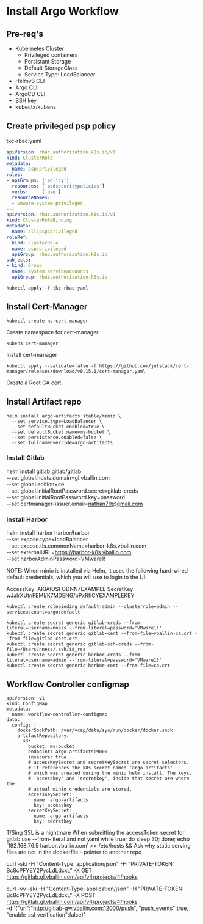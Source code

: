 # Install Argo Workflow

## Pre-req's 

- Kubernetes Cluster
    - Privileged containers
    - Persistant Storage
    - Default StorageClass
    - Service Type: LoadBalancer
- Helmv3 CLI
- Argo CLI
- ArgoCD CLI
- SSH key
- kubectx/kubens

## Create privileged psp policy
tkc-rbac.yaml
```yaml
apiVersion: rbac.authorization.k8s.io/v1
kind: ClusterRole
metadata:
  name: psp:privileged
rules:
- apiGroups: ['policy']
  resources: ['podsecuritypolicies']
  verbs:     ['use']
  resourceNames:
  - vmware-system-privileged
---
apiVersion: rbac.authorization.k8s.io/v1
kind: ClusterRoleBinding
metadata:
  name: all:psp:privileged
roleRef:
  kind: ClusterRole
  name: psp:privileged
  apiGroup: rbac.authorization.k8s.io
subjects:
- kind: Group
  name: system:serviceaccounts
  apiGroup: rbac.authorization.k8s.io
```
```
kubectl apply -f tkc-rbac.yaml
```

## Install Cert-Manager
```
kubectl create ns cert-manager
```

Create namespace for cert-manager
```
kubens cert-manager
```
Install cert-manager
```
kubectl apply --validate=false -f https://github.com/jetstack/cert-manager/releases/download/v0.15.1/cert-manager.yaml
```

Create a Root CA cert.


## Install Artifact repo

```
helm install argo-artifacts stable/minio \
  --set service.type=LoadBalancer \
  --set defaultBucket.enabled=true \
  --set defaultBucket.name=my-bucket \
  --set persistence.enabled=false \
  --set fullnameOverride=argo-artifacts
```

### Install Gitlab
helm install gitlab gitlab/gitlab \
  --set global.hosts.domain=gl.vballin.com \
  --set global.edition=ce \
  --set global.initialRootPassword.secret=gitlab-creds \
  --set global.initialRootPassword.key=password \
  --set certmanager-issuer.email=nathan79@gmail.com

### Install Harbor
helm install harbor harbor/harbor \
  --set expose.type=loadBalancer \
  --set expose.tls.commonName=harbor-k8s.vballin.com \
  --set externalURL=https://harbor-k8s.vballin.com \
  --set harborAdminPassword=VMware1!


NOTE: When minio is installed via Helm, it uses the following hard-wired default credentials, which you will use to login to the UI:

AccessKey: AKIAIOSFODNN7EXAMPLE
SecretKey: wJalrXUtnFEMI/K7MDENG/bPxRfiCYEXAMPLEKEY

```
kubectl create rolebinding default-admin --clusterrole=admin --serviceaccount=argo:default
```

```
kubectl create secret generic gitlab-creds --from-literal=username=nness --from-literal=password='VMware1!'
kubectl create secret generic gitlab-cert --from-file=vballin-ca.crt --from-file=gitlab-cert.crt
kubectl create secret generic gitlab-ssh-creds --from-file=/Users/nness/.ssh/id_rsa
kubectl create secret generic harbor-creds --from-literal=username=admin --from-literal=password='VMware1!'
kubectl create secret generic harbor-cert --from-file=ca.crt
```

## Workflow Controller configmap

```
apiVersion: v1
kind: ConfigMap
metadata:
  name: workflow-controller-configmap
data:
  config: |
    dockerSockPath: /var/vcap/data/sys/run/docker/docker.sock
    artifactRepository:
      s3:
        bucket: my-bucket
        endpoint: argo-artifacts:9000
        insecure: true
        # accessKeySecret and secretKeySecret are secret selectors.
        # It references the k8s secret named 'argo-artifacts'
        # which was created during the minio helm install. The keys,
        # 'accesskey' and 'secretkey', inside that secret are where the
        # actual minio credentials are stored.
        accessKeySecret:
          name: argo-artifacts
          key: accesskey
        secretKeySecret:
          name: argo-artifacts
          key: secretkey
```

T/Sing
SSL is a nightmare
When submitting the accessToken secret for gitlab use --from-literal and not yaml
            while true; do sleep 30; done;
            echo '192.168.76.5 harbor.vballin.com' >> /etc/hosts &&
Ask why static serving files are not in the dockerfile
    - pointer to another repo


curl -ski -H "Content-Type: application/json" -H "PRIVATE-TOKEN: Bc8cPFYEY2PycLdLdcxL" -X GET https://gitlab.gl.vballin.com/api/v4/projects/4/hooks


curl -vv -ski -H "Content-Type: application/json" -H "PRIVATE-TOKEN: Bc8cPFYEY2PycLdLdcxL" -X POST https://gitlab.gl.vballin.com/api/v4/projects/4/hooks \
-d '{"url":"http://gitlab-gw.vballin.com:12000/push",
    "push_events":true,
    "enable_ssl_verification":false}'